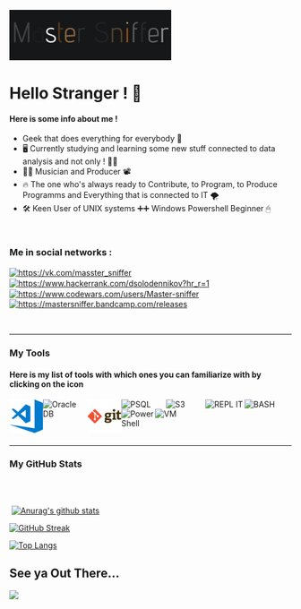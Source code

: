 ![](Vanilla-3.3s-289px.gif)

# Hello Stranger ! 🤙
#### Here is some info about me !
- Geek that does everything for everybody 👾
- 🖥 Currently studying and learning some new stuff connected to data analysis and not only ! 👨‍💻 
- 👨‍🎤 Musician and Producer 📽
- 🔥 The one who's always ready to Contribute, to Program, to Produce Programms and Everything that is connected to IT 🌪 
- 🛠 Keen User of UNIX systems ➕➕ Windows Powershell Beginner 🖱

<br />

### Me in social networks :

[<img align="center" alt="https://vk.com/masster_sniffer" width="90px" src="https://rubikmedia.ru/upload/iblock/1fd/vk.png" />][website]&nbsp;
[<img align="center" alt="https://www.hackerrank.com/dsolodennikov?hr_r=1" width="90px" src="https://upload.wikimedia.org/wikipedia/commons/6/65/HackerRank_logo.png" />][hackrank]&nbsp;
[<img align="center" alt="https://www.codewars.com/users/Master-sniffer" width="90px" src="https://www.codewars.com/assets/logos/logo-square-red-big-dark-text-2e091298050b4a55869eb3c7d02e5cd21561b042f7692401fd9e3a2409078c39.png" />][kata]&nbsp;
[<img align="center" alt="https://mastersniffer.bandcamp.com/releases" width="90px" src="https://i.pinimg.com/originals/fd/f9/2a/fdf92ade7b132f2f3a5b55e68fdfbf54.png" />][BC]&nbsp;


<br />

---

### My Tools
#### Here is my list of tools with which ones you can familiarize with by clicking on the icon

[<img align="left" alt="Visual Studio Code" width="60px" src="https://raw.githubusercontent.com/github/explore/80688e429a7d4ef2fca1e82350fe8e3517d3494d/topics/visual-studio-code/visual-studio-code.png" />][VS CODE]
[<img align="left" alt="Oracle DB" width="80px" src="http://centercio.ru/wp-content/uploads/2018/11/Oracle-PNG-Clipart.png" />][Oracle]
[<img align="left" alt="GIT" width="60px" src="https://raw.githubusercontent.com/github/explore/80688e429a7d4ef2fca1e82350fe8e3517d3494d/topics/git/git.png" />][GIT]
[<img align="left" alt="PSQL" width="80px" src="https://img.reg.ru/faq/20-08-2020-postgresql.png" />][PSQL]
[<img align="left" alt="S3" width="70px" src="https://miro.medium.com/max/333/1*1A1CQ8a-vKphpDu97_U6Kw.png" />][S3]
[<img align="left" alt="REPL IT" width="70px" src="https://upload.wikimedia.org/wikipedia/commons/b/b2/Repl.it_logo.svg" />][Repl]
[<img align="left" alt="BASH" width="80px" src="https://d33wubrfki0l68.cloudfront.net/306f655dcc33cc3d958cab80d78d3f2da427974c/a2bd8/img/logo/svg/full_colored_dark.svg" />][BASH]
[<img align="left" alt="PowerShell" width="60px" src="https://hsto.org/getpro/habr/post_images/9e6/17e/c95/9e617ec959b5c01c569bd9d6a8b1cf8a.png" />][PWSH]
[<img align="left" alt="VM" width="70px" src="https://upload.wikimedia.org/wikipedia/commons/thumb/d/d5/Virtualbox_logo.png/80px-Virtualbox_logo.png" />][VM]



<br />
<br />
<br />
<br />

---

### My GitHub Stats
<br />
<br />

&nbsp;[![Anurag's github stats](https://github-readme-stats.vercel.app/api?username=Master-sniffer&show_icons=true&theme=onedark&count_private=true )](https://github.com/Master-sniffer/github-readme-stats)
<br />

[![GitHub Streak](https://github-readme-streak-stats.herokuapp.com/?user=Master-sniffer&theme=synthwave&hide_border=true)](https://github.com/Master-sniffer/github-readme-streak-stats) 
<br />

[![Top Langs](https://github-readme-stats.vercel.app/api/top-langs/?username=Master-sniffer&hide=html&langs_count=20&layout=compact)](https://github.com/anuraghazra/github-readme-stats)


[website]: https://vk.com/masster_sniffer
[hackrank]: https://www.hackerrank.com/dsolodennikov
[kata]: https://www.codewars.com/users/Master-sniffer
[BC]: https://mastersniffer.bandcamp.com/releases
[VS CODE]: https://code.visualstudio.com
[Oracle]: https://www.oracle.com/index.html
[GIT]: https://git-scm.com
[PSQL]: https://www.postgresql.org
[S3]: https://aws.amazon.com/free/?nc1=h_ls&all-free-tier.sort-by=item.additionalFields.SortRank&all-free-tier.sort-order=asc
[Repl]: https://repl.it
[BASH]: https://en.wikipedia.org/wiki/Bash_(Unix_shell)
[PWSH]: https://en.wikipedia.org/wiki/PowerShell
[VM]: https://www.virtualbox.org



## See ya Out There... 
![](https://media1.giphy.com/media/3o7buhUyOZDo2T2oco/giphy.gif?cid=ecf05e47l65fnnte14hmbj5ql92yqiwwcoiytl350gdga7uk&rid=giphy.gif)
